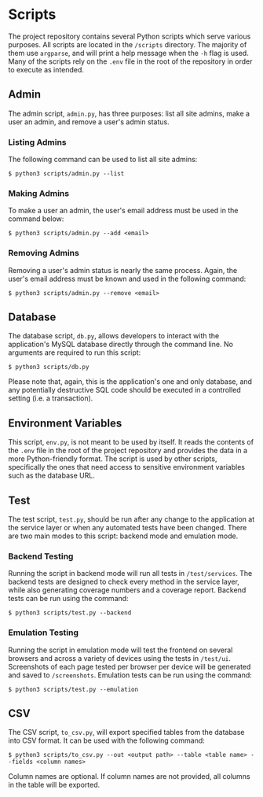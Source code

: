 # Scripts

The project repository contains several Python scripts which serve various purposes. All scripts are located in the `/scripts` directory. The majority of them use `argparse`, and will print a help message when the `-h` flag is used. Many of the scripts rely on the `.env` file in the root of the repository in order to execute as intended.

## Admin

The admin script, `admin.py`, has three purposes: list all site admins, make a user an admin, and remove a user's admin status.

### Listing Admins

The following command can be used to list all site admins:

```console
$ python3 scripts/admin.py --list
```

### Making Admins

To make a user an admin, the user's email address must be used in the command below:

```console
$ python3 scripts/admin.py --add <email>
```

### Removing Admins

Removing a user's admin status is nearly the same process. Again, the user's email address must be known and used in the following command:

```console
$ python3 scripts/admin.py --remove <email>
```

## Database

The database script, `db.py`, allows developers to interact with the application's MySQL database directly through the command line. No arguments are required to run this script:

```console
$ python3 scripts/db.py
```

Please note that, again, this is the application's one and only database, and any potentially destructive SQL code should be executed in a controlled setting (i.e. a transaction).

## Environment Variables

This script, `env.py`, is not meant to be used by itself. It reads the contents of the `.env` file in the root of the project repository and provides the data in a more Python-friendly format. The script is used by other scripts, specifically the ones that need access to sensitive environment variables such as the database URL.

## Test

The test script, `test.py`, should be run after any change to the application at the service layer or when any automated tests have been changed. There are two main modes to this script: backend mode and emulation mode.

### Backend Testing

Running the script in backend mode will run all tests in `/test/services`. The backend tests are designed to check every method in the service layer, while also generating coverage numbers and a coverage report. Backend tests can be run using the command:

```console
$ python3 scripts/test.py --backend
```

### Emulation Testing

Running the script in emulation mode will test the frontend on several browsers and across a variety of devices using the tests in `/test/ui`. Screenshots of each page tested per browser per device will be generated and saved to `/screenshots`. Emulation tests can be run using the command:

```console
$ python3 scripts/test.py --emulation
```

## CSV

The CSV script, `to_csv.py`, will export specified tables from the database into CSV format. It can be used with the following command:

```console
$ python3 scripts/to_csv.py --out <output path> --table <table name> --fields <column names>
```

Column names are optional. If column names are not provided, all columns in the table will be exported.
